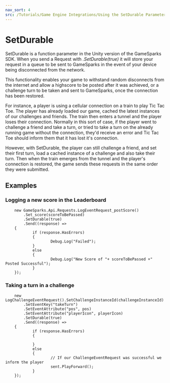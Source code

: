 ```yaml
---
nav_sort: 4
src: /Tutorials/Game Engine Integrations/Using the SetDurable Parameter.md
---
```


# SetDurable

SetDurable is a function parameter in the Unity version of the GameSparks SDK. When you send a Request with *.SetDurable(true)* it will store your request in a queue to be sent to GameSparks in the event of your device being disconnected from the network.

This functionality enables your game to withstand random disconnects from the internet and allow a highscore to be posted after it was achieved, or a challenge turn to be taken and sent to GameSparks, once the connection has been restored.

For instance, a player is using a cellular connection on a train to play Tic Tac Toe. The player has already loaded our game, cached the latest instances of our challenges and friends. The train then enters a tunnel and the player loses their connection. Normally in this sort of case, if the player went to challenge a friend and take a turn, or tried to take a turn on the already running game without the connection, they'd receive an error and Tic Tac Toe should inform them that it has lost it's connection.

However, with SetDurable, the player can still challenge a friend, and set their first turn, load a cached instance of a challenge and also take their turn. Then when the train emerges from the tunnel and the player's connection is restored, the game sends these requests in the same order they were submitted.

## Examples

### Logging a new score in the Leaderboard

```
    new GameSparks.Api.Requests.LogEventRequest_postScore()
    	.Set_score(scoreToBePassed)
    	.SetDurable(true)
    	.Send((response) =>
    {
            if (response.HasErrors)
            {
                    Debug.Log("Failed");
            }
            else
            {
                    Debug.Log("New Score of "+ scoreToBePassed +" Posted Successful");
            }
    });
```

### Taking a turn in a challenge

```    
    new LogChallengeEventRequest().SetChallengeInstanceId(challengeInstanceId)
    	.SetEventKey("takeTurn")
    	.SetEventAttribute("pos", pos)
    	.SetEventAttribute("playerIcon", playerIcon)
    	.SetDurable(true)
    	.Send((response) =>
    {
            if (response.HasErrors)
            {

            }
            else
            {
                    // If our ChallengeEventRequest was successful we inform the player
                    sent.PlayForward();
            }
    });

```
